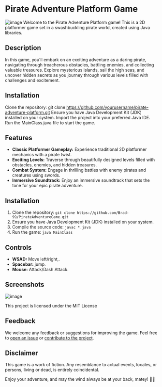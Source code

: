 
# Pirate Adventure Platform Game
![image](https://github.com/Brad-99/PirateAdventureGame/assets/43715728/adb99ab1-41ce-4a8a-8343-3c056203f506)
Welcome to the Pirate Adventure Platform game! This is a 2D platformer game set in a swashbuckling pirate world, created using Java libraries.

## Description

In this game, you'll embark on an exciting adventure as a daring pirate, navigating through treacherous obstacles, battling enemies, and collecting valuable treasures. Explore mysterious islands, sail the high seas, and uncover hidden secrets as you journey through various levels filled with challenges and excitement.

## Installation
Clone the repository: git clone https://github.com/yourusername/pirate-adventure-platform.git
Ensure you have Java Development Kit (JDK) installed on your system.
Import the project into your preferred Java IDE.
Run the MainClass.java file to start the game.

## Features

- **Classic Platformer Gameplay:** Experience traditional 2D platformer mechanics with a pirate twist.
- **Exciting Levels:** Traverse through beautifully designed levels filled with obstacles, enemies, and hidden treasures.
- **Combat System:** Engage in thrilling battles with enemy pirates and creatures using swords.
- **Immersive Soundtrack:** Enjoy an immersive soundtrack that sets the tone for your epic pirate adventure.

## Installation

1. Clone the repository: `git clone https://github.com/Brad-99/PirateAdventureGame.git`
2. Ensure you have Java Development Kit (JDK) installed on your system.
3. Compile the source code: `javac *.java`
4. Run the game: `java MainClass`

## Controls

- **WSAD:** Move left/right,.
- **Spacebar:**  jump.
- **Mouse:** Attack/Dash Attack.

## Screenshots

![image](https://github.com/Brad-99/PirateAdventureGame/assets/43715728/9104475f-0d6a-4e13-bbff-db97e26a09d5)


This project is licensed under the MIT License

## Feedback

We welcome any feedback or suggestions for improving the game. Feel free to [open an issue](https://github.com/yourusername/pirate-adventure-platform/issues) or [contribute to the project](https://github.com/yourusername/pirate-adventure-platform/pulls).

## Disclaimer

This game is a work of fiction. Any resemblance to actual events, locales, or persons, living or dead, is entirely coincidental.

Enjoy your adventure, and may the wind always be at your back, matey! 🏴‍☠️
